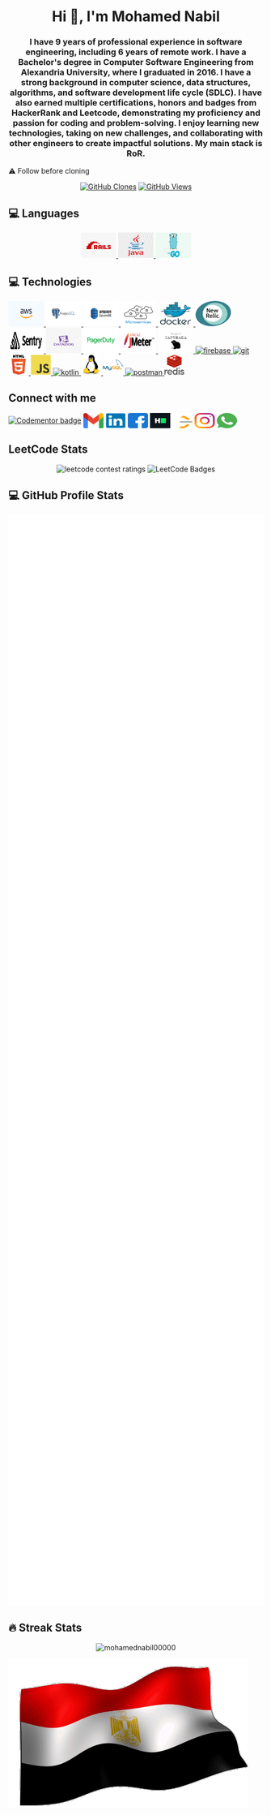 


<h1 align="center">Hi 👋, I'm Mohamed Nabil</h1>
<h3 align="center">I have 9 years of professional experience in software engineering, including 6 years of remote work. I have a Bachelor's degree in Computer Software Engineering from Alexandria University, where I graduated in 2016. I have a strong background in computer science, data structures, algorithms, and software development life cycle (SDLC). I have also earned multiple certifications, honors and badges from HackerRank and Leetcode, demonstrating my proficiency and passion for coding and problem-solving. I enjoy learning new technologies, taking on new challenges, and collaborating with other engineers to create impactful solutions. My main stack is RoR.
</h3>


<span align="center">
⚠️ Follow before cloning

 
[![GitHub Clones](https://img.shields.io/badge/dynamic/json?color=success&label=Clone&query=count&url=https://gist.githubusercontent.com/mohamednabil00000/e4119240fabc54ffb5f068609ceea856/raw/clone.json&logo=github)](https://github.com/MShawon/github-clone-count-badge)
[![GitHub Views](https://img.shields.io/badge/dynamic/json?color=success&label=views&query=count&url=https://gist.githubusercontent.com/mohamednabil00000/e4119240fabc54ffb5f068609ceea856/raw/views.json&logo=github)](https://github.com/mohamednabil00000/mohamednabil00000)
 
</span>
 
## 💻 Languages
<p align="center">
	<a href="https://www.ruby-lang.org/en/"> <img src="/images/programming_languages/ruby_on_rails.png" alt="rubyonrails" width="70" height="50"/> </a>
	<a href="https://www.java.com/en/"> <img src="/images/programming_languages/java.jpeg" alt="java" width="70" height="50"/> </a> 
	<a href="https://go.dev/"> <img src="/images/programming_languages/golang.png" alt="golang" width="70" height="50"/> </a> 
</p>

## 💻 Technologies
<p align="left">
<a href="https://aws.amazon.com/"> <img src="/images/technologies/aws.png" alt="aws" width="70" height="50"/> </a> 
<a href="https://www.postgresql.org/"> <img src="/images/technologies/postgres.png" alt="postgres" width="70" height="50"/> </a> 
<a href="https://aws.amazon.com/pm/dynamodb"> <img src="/images/technologies/dynamodb.png" alt="dynamodb" width="70" height="50"/> </a> 
<a href="https://microservices.io/"> <img src="/images/technologies/microservices.jpeg" alt="microservices" width="70" height="50"/> </a> 
<a href="https://www.docker.com/"> <img src="/images/technologies/docker.png" alt="docker" width="70" height="50"/> </a> 
<a href="https://newrelic.com/"> <img src="/images/technologies/newrelic.png" alt="newrelic" width="70" height="50"/> </a> 
<a href="https://sentry.io/branding/"> <img src="/images/technologies/sentry.png" alt="sentry" width="70" height="50"/> </a> 
<a href="https://www.datadoghq.com/"> <img src="/images/technologies/datadog.jpg" alt="datadog" width="70" height="50"/> </a> 
<a href="https://www.pagerduty.com/"> <img src="/images/technologies/pagerduty.png" alt="pagerduty" width="70" height="50"/> </a> 
<a href="https://jmeter.apache.org/"> <img src="/images/technologies/jmeter.webp" alt="jmeter" width="70" height="50"/> </a> 
<a href="https://teamcapybara.github.io/capybara/"> <img src="/images/technologies/capybara.png" alt="capybara" width="70" height="50"/> </a> 
<a href="https://firebase.google.com/" target="_blank" rel="noreferrer"> <img src="https://www.vectorlogo.zone/logos/firebase/firebase-icon.svg" alt="firebase" width="70" height="50"/> </a> 
<a href="https://git-scm.com/" target="_blank" rel="noreferrer"> <img src="https://www.vectorlogo.zone/logos/git-scm/git-scm-icon.svg" alt="git" width="40" height="40"/> </a> 
<a href="https://www.w3.org/html/" target="_blank" rel="noreferrer"> <img src="https://raw.githubusercontent.com/devicons/devicon/master/icons/html5/html5-original-wordmark.svg" alt="html5" width="40" height="40"/> </a> 
<a href="https://developer.mozilla.org/en-US/docs/Web/JavaScript" target="_blank" rel="noreferrer"> <img src="https://raw.githubusercontent.com/devicons/devicon/master/icons/javascript/javascript-original.svg" alt="javascript" width="40" height="40"/> </a> 
<a href="https://kotlinlang.org" target="_blank" rel="noreferrer"> <img src="https://www.vectorlogo.zone/logos/kotlinlang/kotlinlang-icon.svg" alt="kotlin" width="40" height="40"/> </a> 
<a href="https://www.linux.org/" target="_blank" rel="noreferrer"> <img src="https://raw.githubusercontent.com/devicons/devicon/master/icons/linux/linux-original.svg" alt="linux" width="40" height="40"/> </a> 
<a href="https://www.mysql.com/" target="_blank" rel="noreferrer"> <img src="https://raw.githubusercontent.com/devicons/devicon/master/icons/mysql/mysql-original-wordmark.svg" alt="mysql" width="40" height="40"/> </a>  
<a href="https://postman.com" target="_blank" rel="noreferrer"> <img src="https://www.vectorlogo.zone/logos/getpostman/getpostman-icon.svg" alt="postman" width="40" height="40"/> </a> 
<a href="https://redis.io" target="_blank" rel="noreferrer"> <img src="https://raw.githubusercontent.com/devicons/devicon/master/icons/redis/redis-original-wordmark.svg" alt="redis" width="40" height="40"/> </a> </p>

##  Connect with me

<p align="left">

<a href="https://www.codementor.io/@mohamedn00000?refer=badge"><img align="center"  src="https://www.codementor.io/m-badges/mohamedn00000/find-me-on-cm-b.svg" alt="Codementor badge"></a>
<a href="https://mail.google.com/mail/?view=cm&fs=1&to=mohamednabil00000@gmail.com" target="blank"><img align="center" src="/images/social/gmail.webp" alt="m-nabil-a184125b" height="30" width="40" /></a>
<a href="https://www.linkedin.com/in/m-nabil-a184125b/" target="blank"><img align="center" src="/images/social/linkedin.svg" alt="m-nabil-a184125b" height="30" width="40" /></a>
<a href="https://www.facebook.com/mohamednabil00000" target="blank"><img align="center" src="/images/social/facebook.svg" alt="mohamednabil00000" height="30" width="40" /></a>
<a href="https://www.hackerrank.com/profile/mohamednabil4186" target="blank"><img align="center" src="/images/social/hackerrank.svg" alt="mohamednabil4186" height="30" width="40" /></a>
<a href="https://leetcode.com/mohamednabil00000/" target="blank"><img align="center" src="/images/social/leet-code.svg" alt="mohamednabil00000" height="30" width="40" /></a>
<a href="https://www.instagram.com/mohamednabil00000" target="blank"><img align="center" src="/images/social/instagram.svg" alt="mohamednabil00000" height="30" width="40" /></a>
<a href="https://wa.me/201022732119" target="blank"><img align="center" src="/images/social/whatsapp.svg" alt="01022732119" height="30" width="40" /></a>


</p>

## LeetCode Stats
<p align="center">
  <img src="https://leetcard.jacoblin.cool/mohamednabil00000?ext=contest&theme=unicorn" alt="leetcode contest ratings" />
  <img src="https://leetcode-badge-showcase.vercel.app/api?username=mohamednabil00000" alt="LeetCode Badges"/>
</p>

 
## 💻 GitHub Profile Stats

<p align="center">
	<img width="625em" src="./github-metrics.svg" />
</p>



## 🔥 Streak Stats
	
<p align="center"><img src="https://github-readme-streak-stats.herokuapp.com/?user=mohamednabil00000&theme=tokyonight_duo" alt="mohamednabil00000"  /></p>


<p><img src="/images/egypt.gif" /></p>
	
